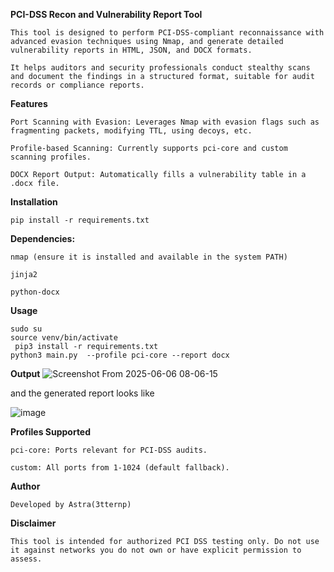 **PCI-DSS Recon and Vulnerability Report Tool**
```
This tool is designed to perform PCI-DSS-compliant reconnaissance with advanced evasion techniques using Nmap, and generate detailed vulnerability reports in HTML, JSON, and DOCX formats.

It helps auditors and security professionals conduct stealthy scans and document the findings in a structured format, suitable for audit records or compliance reports.
```
**Features**
```
Port Scanning with Evasion: Leverages Nmap with evasion flags such as fragmenting packets, modifying TTL, using decoys, etc.

Profile-based Scanning: Currently supports pci-core and custom scanning profiles.

DOCX Report Output: Automatically fills a vulnerability table in a .docx file.
```
**Installation**
```
pip install -r requirements.txt
```
**Dependencies:**
```
nmap (ensure it is installed and available in the system PATH)

jinja2

python-docx
```
**Usage**
```
sudo su
source venv/bin/activate
 pip3 install -r requirements.txt
python3 main.py  --profile pci-core --report docx 
```

**Output**
![Screenshot From 2025-06-06 08-06-15](https://github.com/user-attachments/assets/32774795-d3e6-4960-8764-799db45fad63)

and the generated report looks like 

![image](https://github.com/user-attachments/assets/31e51e9e-3e1e-4ed8-a0b8-4011692c4eaa)

**Profiles Supported**
```
pci-core: Ports relevant for PCI-DSS audits.

custom: All ports from 1-1024 (default fallback).
```
**Author**
```
Developed by Astra(3tternp)
```

**Disclaimer**
```
This tool is intended for authorized PCI DSS testing only. Do not use it against networks you do not own or have explicit permission to assess.
```
